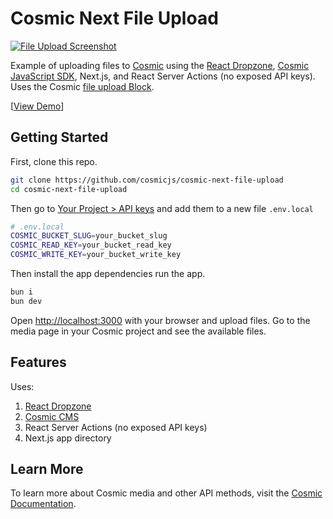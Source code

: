 # Cosmic Next File Upload

<a href="https://cosmic-next-file-upload.vercel.app/"><img src="https://imgix.cosmicjs.com/c39201f0-2cea-11ef-adb1-8b946b3a80e4-file-upload.png?w=1200&auto=format,compression" alt="File Upload Screenshot" /></a>

Example of uploading files to [Cosmic](https://www.cosmicjs.com/) using the [React Dropzone](https://react-dropzone.js.org), [Cosmic JavaScript SDK](https://www.npmjs.com/package/@cosmicjs/sdk), Next.js, and React Server Actions (no exposed API keys). Uses the Cosmic [file upload Block](https://blocks.cosmicjs.com/blocks/file-upload).

[[View Demo](https://cosmic-next-file-upload.vercel.app/)]

## Getting Started

First, clone this repo.

```bash
git clone https://github.com/cosmicjs/cosmic-next-file-upload
cd cosmic-next-file-upload
```

Then go to [Your Project > API keys](https://app.cosmicjs.com/login) and add them to a new file `.env.local`

```bash
# .env.local
COSMIC_BUCKET_SLUG=your_bucket_slug
COSMIC_READ_KEY=your_bucket_read_key
COSMIC_WRITE_KEY=your_bucket_write_key
```

Then install the app dependencies run the app.

```bash
bun i
bun dev
```

Open [http://localhost:3000](http://localhost:3000) with your browser and upload files. Go to the media page in your Cosmic project and see the available files.

## Features

Uses:

1. [React Dropzone](https://react-dropzone.js.org)
2. [Cosmic CMS](https://www.cosmicjs.com)
3. React Server Actions (no exposed API keys)
4. Next.js app directory

## Learn More

To learn more about Cosmic media and other API methods, visit the [Cosmic Documentation](https://www.cosmicjs.com/docs).
